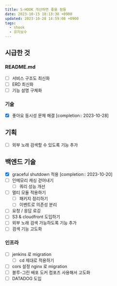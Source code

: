 ```yaml
---
title: S-HOOK 개선하면 좋을 점들
date: 2023-10-15 18:13:38 +0900
updated: 2023-10-28 14:59:08 +0900
tags:
  - shook
  - 유지보수
---
```


## 시급한 것

### README.md

- [ ] 서비스 구조도 최신화
- [ ] ERD 최신화
- [ ] 기능 설명 구체화

### 기술

- [x] 좋아요 동시성 문제 해결  [completion:: 2023-10-28]

## 기획

- [ ] 외부 노래 검색할 수 있도록 기능 추가

## 백엔드 기술

- [x] graceful shutdown 적용  [completion:: 2023-10-20]
- [ ] 인메모리 캐싱 걷어내기
	- [ ] 쿼리 성능 개선
- [ ] 멀티 모듈 적용하기
	- [ ] 패키지 정리하기
	- [ ] 이벤트로 의존성 분리
- [ ] 요청 / 응답 로깅
- [ ] S3 & cloudfront 도입하기
- [ ] 외부 노래 검색 가능하도록 기능 추가
- [ ] 검색 기능 고도화

### 인프라

- [ ] jenkins 로 migration
	- [ ] cd 제대로 적용하기
- [ ] cors 설정 nginx 로 migration
- [ ] 블루-그린 배포 도커 컴포즈 사용해서 고도화
- [ ] DATADOG 도입